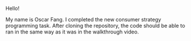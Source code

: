 Hello!

My name is Oscar Fang. I completed the new consumer strategy programming task. After cloning the repository, the code should be able to ran in the same way as it was in the walkthrough video. 
